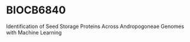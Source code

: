 # BIOCB6840
Identification of Seed Storage Proteins Across Andropogoneae Genomes with Machine Learning
